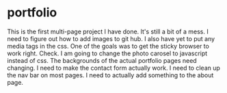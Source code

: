 # portfolio
This is the first multi-page project I have done.
It's still a bit of a mess.
I need to figure out how to add images to git hub.
I also have yet to put any media tags in the css.
One of the goals was to get the sticky browser to work right.
Check.
I am going to change the photo carosel to javascript instead of css.
The backgrounds of the actual portfolio pages need changing.
I need to make the contact form actually work.
I need to clean up the nav bar on most pages.
I need to actually add something to the about page.
